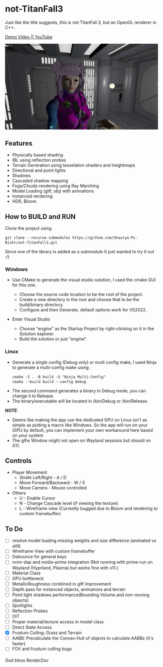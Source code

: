 # not-TitanFall3

Just like the title suggests, this is not TitanFall 3, but an OpenGL renderer in C++.

[Demo Video || YouTube](https://youtu.be/W88HXR9QiLM)

![Alt text](res/Screenshots/1.png)

## Features

- Physically based shading
- IBL using reflection probes
- Terrain Generation using tesselation shaders and heightmaps
- Directional and point lights
- Shadows
- Cascaded shadow mapping
- Fogs/Clouds rendering using Ray Marching
- Model Loading (gltf, obj) with animations
- Instanced rendering
- HDR, Bloom

## How to BUILD and RUN

Clone the project using

```git
git clone --recurse-submodules https://github.com/Shaurya-Ps-Bisht/not-TitanFall3.git
```

Since one of the library is added as a submodule (I just wanted to try it out :/)

### Windows

- Use CMake to generate the visual studio solution, I used the cmake GUI for this one.

  - Choose the source code location to be the root of the project.
  - Create a new directory in the root and choose that to be the build/binary directory.
  - Configure and then Generate, default options work for VS2022.

- Enter Visual Studio
  - Choose "engine" as the Startup Project by right-clicking on it in the Solution explorer.
  - Build the solution or just "engine".

### Linux

- Generate a single config (Debug only) or mutli config make, I used Ninja to generate a multi-config make using:
  ```make
  cmake -S . -B build -G "Ninja Multi-Config"
  cmake --build build --config Debug
  ```
- The second command generates a binary in Debug mode, you can change it to Release.
- The binary/executable will be located in /bin/Debug or /bin/Release.

**_NOTE_**:

- Seems like making the app use the dedicated GPU on Linux isn't as simple as putting a macro like Windows. So the app will run on your iGPU by default, you can implement your own workaround here based on your system.
- The glfw Window might not open on Wayland sessions but should on X11.

## Controls

- Player Movement
  - Strafe Left/Right - A / D
  - Move Forward/Backward - W / S
  - Move Camera - Mouse controlled
- Others
  - U - Enable Cursor
  - N - Change Cascade level (if viewing the texture)
  - L - Wireframe view (Currently bugged due to Bloom and rendering to custom framebuffer)

## To Do

- [ ] resolve model loading missing weights and size difference (animated vs still)
- [ ] Wireframe View with custom framebuffer
- [ ] Debounce for general keys
- [ ] nvim-dap and nvidia-prime integration (Not running with prime-run on Wayland (Hyprland, Plasma) but works fine with x11.)
- [ ] Material Class
- [ ] GPU bottleneck
- [ ] MetallicRoughness combined in gltf improvement
- [ ] Depth pass for instanced objects, animations and terrain
- [ ] Point light shadows performance(Bounding Volume and non-moving objects)
- [ ] Spotlights
- [ ] Reflection Probes
- [ ] OIT
- [ ] Proper material/texture access in model class
- [ ] Direct State Access
- [x] Frustum Culling: Grass and Terrain
- [ ] AABB: Precalculate the Convex-Hull of objects to calculate AABBs (it's faster)
- [ ] FOV and frustum culling bugs

###### God bless RenderDoc
